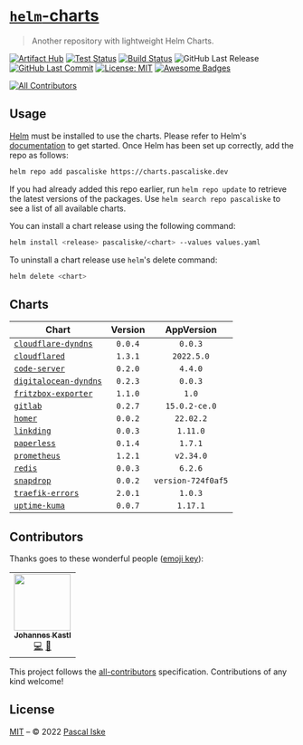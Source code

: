 # [`helm`-charts](https://charts.pascaliske.dev)

> Another repository with lightweight Helm Charts.

[![Artifact Hub](https://img.shields.io/endpoint?url=https://artifacthub.io/badge/repository/pascaliske&style=flat-square)](https://artifacthub.io/packages/search?repo=pascaliske) [![Test Status](https://img.shields.io/github/workflow/status/pascaliske/helm-charts/Test%20Charts/master?label=test&style=flat-square)](https://github.com/pascaliske/helm-charts/actions/workflows/test.yml) [![Build Status](https://img.shields.io/github/workflow/status/pascaliske/helm-charts/Release%20Charts/master?label=build&style=flat-square)](https://github.com/pascaliske/helm-charts/actions/workflows/release.yml) ![GitHub Last Release](https://img.shields.io/github/release-date/pascaliske/helm-charts?label=last%20release&style=flat-square) [![GitHub Last Commit](https://img.shields.io/github/last-commit/pascaliske/helm-charts?style=flat-square)](https://github.com/pascaliske/helm-charts) [![License: MIT](https://img.shields.io/badge/License-MIT-blue.svg?style=flat-square)](https://opensource.org/licenses/MIT) [![Awesome Badges](https://img.shields.io/badge/badges-awesome-green.svg?color=blue&style=flat-square)](https://github.com/Naereen/badges)

<!-- prettier-ignore-start -->
<!-- ALL-CONTRIBUTORS-BADGE:START - Do not remove or modify this section -->
[![All Contributors](https://img.shields.io/badge/all_contributors-1-orange.svg?style=flat-square)](#contributors-)
<!-- ALL-CONTRIBUTORS-BADGE:END -->
<!-- prettier-ignore-end -->

## Usage

[Helm](https://helm.sh) must be installed to use the charts. Please refer to Helm's [documentation](https://helm.sh/docs) to get started. Once Helm has been set up correctly, add the repo as follows:

```sh
helm repo add pascaliske https://charts.pascaliske.dev
```

If you had already added this repo earlier, run `helm repo update` to retrieve the latest versions of the packages. Use `helm search repo pascaliske` to see a list of all available charts.

You can install a chart release using the following command:

```sh
helm install <release> pascaliske/<chart> --values values.yaml
```

To uninstall a chart release use `helm`'s delete command:

```sh
helm delete <chart>
```

## Charts

| Chart                                                                             | Version |     AppVersion     |
| --------------------------------------------------------------------------------- | :-----: | :----------------: |
| [`cloudflare-dyndns`](https://charts.pascaliske.dev/charts/cloudflare-dyndns/)    | `0.0.4` |      `0.0.3`       |
| [`cloudflared`](https://charts.pascaliske.dev/charts/cloudflared)                 | `1.3.1` |     `2022.5.0`     |
| [`code-server`](https://charts.pascaliske.dev/charts/code-server)                 | `0.2.0` |      `4.4.0`       |
| [`digitalocean-dyndns`](https://charts.pascaliske.dev/charts/digitalocean-dyndns) | `0.2.3` |      `0.0.3`       |
| [`fritzbox-exporter`](https://charts.pascaliske.dev/charts/fritzbox-exporter)     | `1.1.0` |       `1.0`        |
| [`gitlab`](https://charts.pascaliske.dev/charts/gitlab)                           | `0.2.7` |   `15.0.2-ce.0`    |
| [`homer`](https://charts.pascaliske.dev/charts/homer)                             | `0.0.2` |     `22.02.2`      |
| [`linkding`](https://charts.pascaliske.dev/charts/linkding)                       | `0.0.3` |      `1.11.0`      |
| [`paperless`](https://charts.pascaliske.dev/charts/paperless)                     | `0.1.4` |      `1.7.1`       |
| [`prometheus`](https://charts.pascaliske.dev/charts/prometheus)                   | `1.2.1` |     `v2.34.0`      |
| [`redis`](https://charts.pascaliske.dev/charts/redis)                             | `0.0.3` |      `6.2.6`       |
| [`snapdrop`](https://charts.pascaliske.dev/charts/snapdrop)                       | `0.0.2` | `version-724f0af5` |
| [`traefik-errors`](https://charts.pascaliske.dev/charts/traefik-errors)           | `2.0.1` |      `1.0.3`       |
| [`uptime-kuma`](https://charts.pascaliske.dev/charts/uptime-kuma)                 | `0.0.7` |      `1.17.1`      |

## Contributors

Thanks goes to these wonderful people ([emoji key](https://allcontributors.org/docs/en/emoji-key)):

<!-- ALL-CONTRIBUTORS-LIST:START - Do not remove or modify this section -->
<!-- prettier-ignore-start -->
<!-- markdownlint-disable -->
<table>
  <tr>
    <td align="center"><a href="https://www.b1-systems.de"><img src="https://avatars.githubusercontent.com/u/26167225?v=4?s=100" width="100px;" alt=""/><br /><sub><b>Johannes Kastl</b></sub></a><br /><a href="https://github.com/pascaliske/helm-charts/commits?author=johanneskastl" title="Code">💻</a> <a href="https://github.com/pascaliske/helm-charts/commits?author=johanneskastl" title="Documentation">📖</a></td>
  </tr>
</table>

<!-- markdownlint-restore -->
<!-- prettier-ignore-end -->

<!-- ALL-CONTRIBUTORS-LIST:END -->

This project follows the [all-contributors](https://github.com/all-contributors/all-contributors) specification. Contributions of any kind welcome!

## License

[MIT](LICENSE.md) – © 2022 [Pascal Iske](https://pascaliske.dev)
